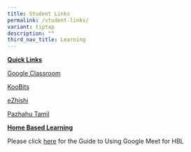 ```yaml
---
title: Student Links
permalink: /student-links/
variant: tiptap
description: ""
third_nav_title: Learning
---
```

<p><strong><u>Quick Links</u></strong>
</p>
<p><a href="https://edu.google.com/intl/ALL_sg/workspace-for-education/classroom/" rel="noopener nofollow" target="_blank">Google Classroom</a>
</p>
<p><a href="https://www.koobits.com/" rel="noopener nofollow" target="_blank">KooBits</a>
</p>
<p><a href="https://www.ezhishi.net/Contents/" rel="noopener nofollow" target="_blank">eZhishi</a>
</p>
<p><a href="https://pazhahutamil.com/login/index.php" rel="noopener nofollow" target="_blank">Pazhahu Tamil</a>
</p>
<p></p>
<p><strong><u>Home Based Learning</u></strong>
</p>
<p>Please click&nbsp;<a href="/files/Students Guide to Using Google Meet for HBL.pdf" rel="noopener noreferrer nofollow" target="_blank">here</a> for
the Guide to Using Google Meet for HBL</p>
